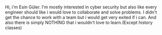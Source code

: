 Hi, i'm Esin Güler. I'm mostly interested in cyber security but also like every engineer should like i would love to collaborate and solve problems.
I didn't get the chance to work with a team but i would get very exited if i can. 
And also there is simply NOTHİNG that i wouldn't love to learn.(Except history classes) 
